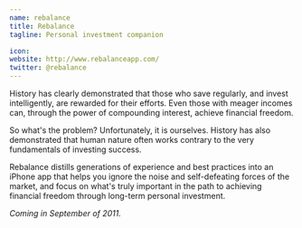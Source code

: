 ```yaml
---
name: rebalance
title: Rebalance
tagline: Personal investment companion

icon: 
website: http://www.rebalanceapp.com/
twitter: @rebalance
---
```


History has clearly demonstrated that those who save regularly, and invest intelligently, are rewarded for their efforts. Even those with meager incomes can, through the power of compounding interest, achieve financial freedom. 

So what's the problem? Unfortunately, it is ourselves. History has also demonstrated that human nature often works contrary to the very fundamentals of investing success.

Rebalance distills generations of experience and best practices into an iPhone app that helps you ignore the noise and self-defeating forces of the market, and focus on what's truly important in the path to achieving financial freedom through long-term personal investment.

*Coming in September of 2011.*
